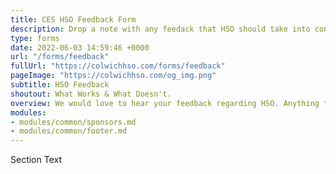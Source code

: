 ```yaml
---
title: CES HSO Feedback Form
description: Drop a note with any feedack that HSO should take into consideration.
type: forms
date: 2022-06-03 14:59:46 +0000
url: "/forms/feedback"
fullUrl: "https://colwichhso.com/forms/feedback"
pageImage: "https://colwichhso.com/og_img.png"
subtitle: HSO Feedback
shoutout: What Works & What Doesn't.
overview: We would love to hear your feedback regarding HSO. Anything to help us improve.
modules:
- modules/common/sponsors.md
- modules/common/footer.md
---
```

Section Text
